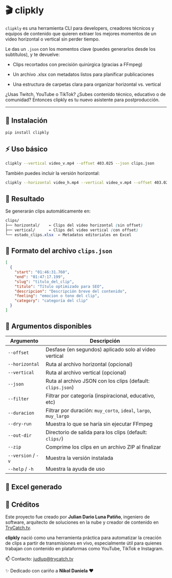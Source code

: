 # 🎬 clipkly

`clipkly` es una herramienta CLI para developers, creadores técnicos y equipos de contenido que quieren extraer los mejores momentos de un video horizontal o vertical sin perder tiempo.

Le das un `.json` con los momentos clave (puedes generarlos desde los subtítulos), y te devuelve:

- Clips recortados con precisión quirúrgica (gracias a FFmpeg)

- Un archivo .xlsx con metadatos listos para planificar publicaciones

- Una estructura de carpetas clara para organizar horizontal vs. vertical

¿Usas Twitch, YouTube o TikTok?
¿Subes contenido técnico, educativo o de comunidad?
Entonces clipkly es tu nuevo asistente para postproducción.

---

## 🚀 Instalación

```bash
pip install clipkly
```

## ⚡ Uso básico
```bash
clipkly --vertical video_v.mp4 --offset 403.025 --json clips.json
```
También puedes incluir la versión horizontal:
```bash	
clipkly --horizontal video_h.mp4 --vertical video_v.mp4 --offset 403.025
```

## 📁 Resultado
Se generarán clips automáticamente en:

```css
clips/
├── horizontal/    ← Clips del video horizontal (sin offset)
├── vertical/      ← Clips del video vertical (con offset)
└── estado_clips.xlsx  ← Metadatos editoriales en Excel
```

## 🧾 Formato del archivo `clips.json`

```json
[
  {
    "start": "01:46:31.760",
    "end": "01:47:17.199",
    "slug": "titulo_del_clip",
    "titulo": "Título optimizado para SEO",
    "descripcion": "Descripción breve del contenido",
    "feeling": "emocion o tono del clip",
    "category": "categoría del clip"
  }
]
```
## 🧩 Argumentos disponibles

| Argumento          | Descripción                                                      |
| ------------------ | ---------------------------------------------------------------- |
| `--offset`         | Desfase (en segundos) aplicado solo al video vertical            |
| `--horizontal`     | Ruta al archivo horizontal (opcional)                            |
| `--vertical`       | Ruta al archivo vertical (opcional)                              |
| `--json`           | Ruta al archivo JSON con los clips (default: `clips.json`)       |
| `--filter`         | Filtrar por categoría (inspiracional, educativo, etc)            |
| `--duracion`       | Filtrar por duración: `muy_corto`, `ideal`, `largo`, `muy_largo` |
| `--dry-run`        | Muestra lo que se haría sin ejecutar FFmpeg                      |
| `--out-dir`        | Directorio de salida para los clips (default: `clips/`)          |
| `--zip`            | Comprime los clips en un archivo ZIP al finalizar                |
| `--version` / `-v` | Muestra la versión instalada                                     |
| `--help` / `-h`    | Muestra la ayuda de uso                                          |


## 🧾 Excel generado



## 🙌 Créditos

Este proyecto fue creado por **Julian Dario Luna Patiño**, ingeniero de software, arquitecto de soluciones en la nube y creador de contenido en [TryCatch.tv](https://trycatch.tv).

**clipkly** nació como una herramienta práctica para automatizar la creación de clips a partir de transmisiones en vivo, especialmente útil para quienes trabajan con contenido en plataformas como YouTube, TikTok e Instagram.

📫 Contacto: [judlup@trycatch.tv](mailto:judlup@trycatch.tv)

✨ Dedicado con cariño a **Nikol Daniela** ❤️
